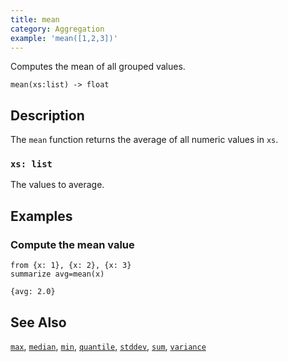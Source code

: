 ```yaml
---
title: mean
category: Aggregation
example: 'mean([1,2,3])'
---
```

Computes the mean of all grouped values.

```tql
mean(xs:list) -> float
```

## Description

The `mean` function returns the average of all numeric values in `xs`.

### `xs: list`

The values to average.

## Examples

### Compute the mean value

```tql
from {x: 1}, {x: 2}, {x: 3}
summarize avg=mean(x)
```

```tql
{avg: 2.0}
```

## See Also

[`max`](/reference/functions/max),
[`median`](/reference/functions/median),
[`min`](/reference/functions/min),
[`quantile`](/reference/functions/quantile),
[`stddev`](/reference/functions/stddev),
[`sum`](/reference/functions/sum),
[`variance`](/reference/functions/variance)

